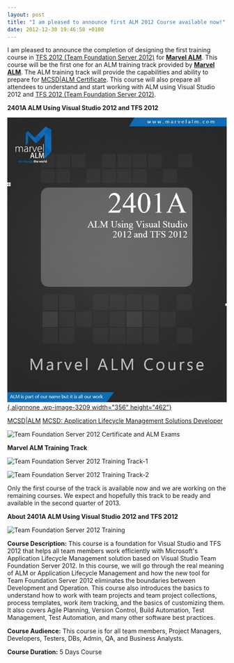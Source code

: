 ```yaml
---
layout: post
title: "I am pleased to announce first ALM 2012 Course available now!"
date: 2012-12-30 19:46:58 +0100
---
```


I am pleased to announce the completion of designing the first training course in [TFS 2012 (Team Foundation Server 2012)](http://www.microsoft.com/visualstudio/eng/alm "ALM with Team Foundation Server 2012") for [**Marvel ALM**](http://marvelalm.com/ "Marvel ALM"). This course will be the first one for an ALM training track provided by **[Marvel ALM](http://marvelalm.com/ "Marvel ALM")**. The ALM training track will provide the capabilities and ability to prepare for [MCSD\|ALM Certificate](http://www.microsoft.com/learning/en/us/mcsd-application-lifecycle-management.aspx "MCSD Application Lifecycle Management"). This course will also prepare all attendees to understand and start working with ALM using Visual Studio 2012 and [TFS 2012 (Team Foundation Server 2012)](http://msdn.microsoft.com/en-us/vstudio/ff637362.aspx "Team Foundation Server 2012").

**2401A ALM Using Visual Studio 2012 and TFS 2012**

[![2401A ALM Using Visual Studio 2012 and TFS 2012](/assets/images/2012/12/2401a-alm-using-visual-studio-2012-and-tfs-2012.jpg?w=509){.alignnone .wp-image-3209 width="356" height="462"}](https://mohamedradwan-devops.github.io/2012/12/30/i-am-pleased-to-announce-first-alm-2012-course-available-now/2401a-alm-using-visual-studio-2012-and-tfs-2012/#main)

[MCSD\|ALM](http://www.microsoft.com/learning/en/us/mcsd-application-lifecycle-management.aspx "MCSD Application Lifecycle Management")
[MCSD: Application Lifecycle Management Solutions Developer](http://www.microsoft.com/learning/en/us/mcsd-application-lifecycle-management.aspx "MCSD: Application Lifecycle Management Solutions Developer")

![Team Foundation Server 2012 Certificate and ALM Exams](/assets/images/2012/12/team-foundation-server-2012-certificate-and-alm-exams-1.jpg?w=660)

**Marvel ALM Training Track**

![Team Foundation Server 2012 Training Track-1](/assets/images/2012/12/team-foundation-server-2012-training-track-1-1.jpg?w=660)

![Team Foundation Server 2012 Training Track-2](/assets/images/2012/12/team-foundation-server-2012-training-track-2-1.jpg?w=660)

Only the first course of the track is available now and we are working on the remaining courses. We expect and hopefully this track to be ready and available in the second quarter of 2013.

**About 2401A ALM Using Visual Studio 2012 and TFS 2012**

![Team Foundation Server 2012 Training](/assets/images/2012/12/team-foundation-server-2012-training-1.jpg?w=660)

**Course Description:**
This course is a foundation for Visual Studio and TFS 2012 that helps all team members work efficiently with Microsoft's Application Lifecycle Management solution based on Visual Studio Team Foundation Server 2012. In this course, we will go through the real meaning of ALM or Application Lifecycle Management and how the new tool for Team Foundation Server 2012 eliminates the boundaries between Development and Operation. This course also introduces the basics to understand how to work with team projects and team project collections, process templates, work item tracking, and the basics of customizing them. It also covers Agile Planning, Version Control, Build Automation, Test Management, Test Automation, and many other software best practices.

**Course Audience:**
This course is for all team members, Project Managers, Developers, Testers, DBs, Admin, QA, and Business Analysts.

**Course Duration:**
5 Days Course
